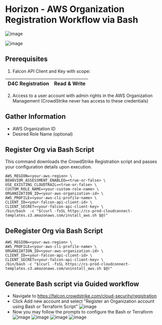 # Horizon - AWS Organization Registration Workflow via Bash

![image](https://user-images.githubusercontent.com/29733103/217326802-77edaced-d0d8-4b53-8208-b56d4503a202.png)

![image](https://user-images.githubusercontent.com/29733103/217326903-210cfc31-bcd5-4d7d-8e47-c5eb036ce4f6.png)

## Prerequisites

1. Falcon API Client and Key with scope: 

|D4C Registration|Read & Write|
|-|-|

2. Access to a user account with admin rights in the AWS Organization Management (CrowdStrike never has access to these credentials)

## Gather Information

- AWS Organization ID
- Desired Role Name (optional)

## Register Org via Bash Script
This command downloads the CrowdStrike Registration script and passes your configuration details upon execution. 
```
AWS_REGION=<your-aws-region> \
BEHAVIOR_ASSESSMENT_ENABLED=<true-or-false> \
USE_EXISTING_CLOUDTRAIL=<true-or-false> \
CUSTOM_ROLE_NAME=<your-custom-role-name> \
ORGANIZATION_ID=<your-aws-organization-id> \
AWS_PROFILE=<your-aws-cli-profile-name> \
CLIENT_ID=<your-falcon-api-client-id> \
CLIENT_SECRET=<your-falcon-api-client-key> \
/bin/bash  -c "$(curl -fsSL https://cs-prod-cloudconnect-templates.s3.amazonaws.com/install_aws.sh $@)" 
```
## DeRegister Org via Bash Script
```
AWS_REGION=<your-aws-region> \
AWS_PROFILE=<your-aws-cli-profile-name> \
ORGANIZATION_ID=<your-aws-organization-id> \
CLIENT_ID=<your-falcon-api-client-id> \
CLIENT_SECRET=<your-falcon-api-client-key> \
/bin/bash -c "$(curl -fsSL https://cs-prod-cloudconnect-templates.s3.amazonaws.com/uninstall_aws.sh $@)"
```

## Generate Bash script via Guided workflow
- Navigate to https://falcon.crowdstrike.com/cloud-security/registration
- Click Add new account and select "Register an Organization account using Bash or Terraform Script"
![image](https://user-images.githubusercontent.com/29733103/217327705-d420f52f-920a-49b6-a6ec-ed6c93bd5fbf.png)
- Now you may follow the prompts to configure the Bash or Terraform
![image](https://user-images.githubusercontent.com/29733103/217327756-29cc4157-f89d-4ba7-a562-6909b732994a.png)
![image](https://user-images.githubusercontent.com/29733103/217327836-ac514ed8-b46f-4f4e-888d-a201c7005122.png)
![image](https://user-images.githubusercontent.com/29733103/217327868-3c842780-4cce-4c4b-ab84-36c163ae386b.png)
![image](https://user-images.githubusercontent.com/29733103/217327906-fd76d172-cfd1-497b-868c-4a9b10b982df.png)


